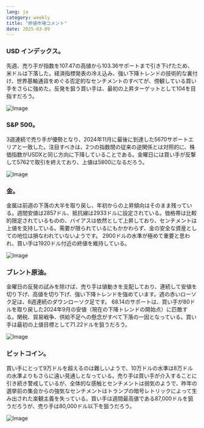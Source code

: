```yaml
---
lang: ja
category: weekly
title: "終値市場コメント"
date: 2025-03-09
---
```


### USD インデックス。

先週、売り手が指数を107.47の高値から103.36サポートまで引き下げたため、米ドルは下落した。経済指標発表の冷え込み、強い下降トレンドの技術的な裏付け、世界基軸通貨をめぐる否定的なセンチメントのすべてが、傍観している買い手をさらに強めた。反発を狙う買い手は、最初の上昇ターゲットとして104を目指すだろう。

![Image](https://markleighedu.github.io/img/Mar-2025/09-Mar-2025/usdindex.jpg)

### S&P 500。

3週連続で売り手が優勢となり、2024年11月に最後に到達した5670サポートエリアと一致した。注目すべきは、2つの指数間の従来の逆関係とは対照的に、株価指数がUSDXと同じ方向に下降していることである。金曜日には買い手が反撃して5762で取引を終えており、上値は5800になるだろう。

![Image](https://markleighedu.github.io/img/Mar-2025/09-Mar-2025/sp500.jpg)

### 金。

金属は前週の下落の大半を取り戻し、年初からの上昇傾向はそのまま残っている。週間安値は2857ドル、抵抗線は2933ドルに設定されている。価格帯は比較的限定されているものの、バイアスは依然として上昇しており、センチメントは上値を支持している。需要が限られているにもかかわらず、金の安全な資産としての地位は損なわれていないようです。 2900ドルの水準が極めて重要と思われ、買い手は1920ドル付近の終値を維持している。

![Image](https://markleighedu.github.io/img/Mar-2025/09-Mar-2025/gold.jpg)

### ブレント原油。

金曜日の反発の試みを除けば、売り手は値動きを支配しており、連続して安値を切り下げ、高値を切り下げ、強い下降トレンドを強めています。週の赤いローソク足は、8週連続のダウンローソク足です。 68.14のサポートは、買い手が80ドルを取り戻した2024年9月の安値（現在の下降トレンドの開始点）に匹敵する。関税、貿易戦争、供給不足への懸念がすべて下落の一因となっている。買い手は最初の上値目標として71.22ドルを狙うだろう。

![Image](https://markleighedu.github.io/img/Mar-2025/09-Mar-2025/brentoil.jpg)

### ビットコイン。

買い手にとって9万ドルを超えるのは難しいようで、10万ドルの水準は8万ドルの水準よりもさらに遠い見通しとなっている。売り手は買い手が介入することに引き続き警戒しているが、全体的な感触とセンチメントは弱気のようで、昨年の選挙前の集会からの強気なセンチメントはトランプの暗号レトリックによって生み出された楽観主義を失っている。買い手は週間最高値である87,000ドルを狙うだろうが、売り手は80,000ドル以下を狙うだろう。

![Image](https://markleighedu.github.io/img/Mar-2025/09-Mar-2025/bitcoin.jpg)

